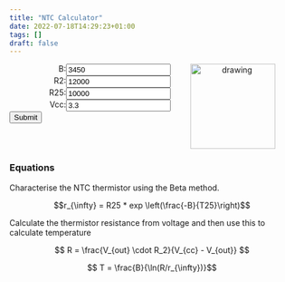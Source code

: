 ```yaml
---
title: "NTC Calculator"
date: 2022-07-18T14:29:23+01:00
tags: []
draft: false
---
```


<!-- help from - https://jsfiddle.net/red_stapler/u5aanta8/1/ -->


<style>
label{
    display: inline-block;
    float: left;
    clear: left;
    width: 100px;
    text-align: right;
}
input {
  display: inline-block;
  float: left;
}
</style>


<div class="container">
  <div class="row">
    <div class="col">
  <div>
      <div class="row"><label>B:</label><input  type="text" id="B" value="3450" /></div>
      <div class="row"><label>R2:</label><input  type="text" id="R_div" value="12000" /></div>
      <div class="row"><label>R25:</label><input  type="text" id="R25" value="10000" /></div>
      <div class="row"><label>Vcc:</label><input  type="text" id="vcc" value="3.3" /></div>
      <div class="row"><label></label><input  type="submit" onclick="adddata()" /></div>
      
  </div>
    </div>
  <div class="col">
<p align="center"> 
<img src="/misc/images/NTC_circuit.png" alt="drawing" width="150"/>
</p>

  </div>
</div>
</div>


<script src="https://cdnjs.cloudflare.com/ajax/libs/Chart.js/3.8.0/chart.min.js"></script>
<canvas id="myChart"></canvas>

<script>

function makeArr(startValue, stopValue, cardinality)
{
  var arr = [];
  var step = (stopValue - startValue) / (cardinality - 1);
  for (var i = 0; i < cardinality; i++) {
    arr.push((startValue + (step * i)).toFixed(3) ) ;
  }
  return arr;
}


function calculate_T()
{
  // let R25 = 10000;
  let R25 = Number(document.getElementById("R25").value);
  let T25 = 25 + 273.15;
  let B = Number(document.getElementById("B").value);
  let R_div =  Number(document.getElementById("R_div").value);
  let vcc = Number(document.getElementById("vcc").value);
  let n = 100;

  let vo = makeArr(0.1 ,vcc,n);
  let calc_r = [];

  for (var i = 0; i < n-1;i++) {
    calc_r.push( (vo[i] * R_div) / (vcc - vo[i]) );
  }

  let r_inf = [];
  for (var i = 0; i < n-1;i++) {
    r_inf.push( R25 * Math.exp(-B/T25) );
  }

  let T = [];
  for (var i = 0; i < n-1;i++) {
    T.push( (B / Math.log(calc_r[i]/ r_inf[i])) - 273.15  );
  }

  return T;
}


	let n = 100;
  let vcc = Number(document.getElementById("vcc").value);
	let vo = makeArr(0.1 ,vcc,n);

  let y = calculate_T();

  var ctx = document.getElementById("myChart").getContext("2d");

  var myChart = new Chart(ctx, {
   	type: "line",
   	data: {
      	labels: vo,
      	datasets: [
        	{
          	label: "Temperature [C]",
          	data : y,
          	backgroundColor: "rgba(153,205,1,0.6)",
          	fill : true
        	},
      	],
    	},
      options: {
          responsive: true,
          legend: {
              display: true
          },
          scales: {
          	x:[{
          		title:{
          			display: true,
          			text: 'your title'
          		}
          	}]         
          }
      }
  });


function adddata(){
  myChart.data.datasets[0].data = calculate_T();
  let vcc = Number(document.getElementById("vcc").value);
  myChart.data.labels= makeArr(0.1,vcc,100);
  myChart.update();
}
  </script>


### Equations

<div>
Characterise the NTC thermistor using the Beta method.

$$r_{\infty} =  R25 * exp \left(\frac{-B}{T25}\right)$$

Calculate the thermistor resistance from voltage and then use this to calculate temperature

$$ R = \frac{V_{out} \cdot R_2}{V_{cc} - V_{out}} $$ 

$$ T = \frac{B}{\ln(R/r_{\infty})}$$


</div>

<!-- <p align="center"> 
<img src="/misc/images/NTC_circuit.png" alt="drawing" width="300"/>
</p>
<br>
 -->


